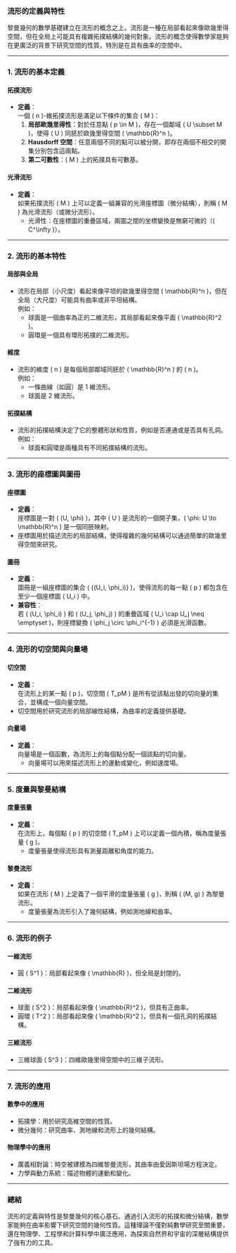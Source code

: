 ### **流形的定義與特性**

黎曼幾何的數學基礎建立在流形的概念之上。流形是一種在局部看起來像歐幾里得空間，但在全局上可能具有複雜拓撲結構的幾何對象。流形的概念使得數學家能夠在更廣泛的背景下研究空間的性質，特別是在具有曲率的空間中。

---

### **1. 流形的基本定義**

#### **拓撲流形**
- **定義**：  
  一個 \( n \)-維拓撲流形是滿足以下條件的集合 \( M \)：  
  1. **局部歐幾里得性**：對於任意點 \( p \in M \)，存在一個鄰域 \( U \subset M \)，使得 \( U \) 同胚於歐幾里得空間 \( \mathbb{R}^n \)。  
  2. **Hausdorff 空間**：任意兩個不同的點可以被分開，即存在兩個不相交的開集分別包含這兩點。  
  3. **第二可數性**：\( M \) 上的拓撲具有可數基。

#### **光滑流形**
- **定義**：  
  如果拓撲流形 \( M \) 上可以定義一組兼容的光滑座標圖（微分結構），則稱 \( M \) 為光滑流形（或微分流形）。  
  - 光滑性：在座標圖的重疊區域，兩圖之間的坐標變換是無窮可微的（\( C^\infty \)）。

---

### **2. 流形的基本特性**

#### **局部與全局**
- 流形在局部（小尺度）看起來像平坦的歐幾里得空間 \( \mathbb{R}^n \)，但在全局（大尺度）可能具有曲率或非平坦結構。  
  例如：
  - 球面是一個曲率為正的二維流形，其局部看起來像平面 \( \mathbb{R}^2 \)。
  - 圓環是一個具有環形拓撲的二維流形。

#### **維度**
- 流形的維度 \( n \) 是每個局部鄰域同胚於 \( \mathbb{R}^n \) 的 \( n \)。  
  例如：
  - 一條曲線（如圓）是 1 維流形。
  - 球面是 2 維流形。

#### **拓撲結構**
- 流形的拓撲結構決定了它的整體形狀和性質，例如是否連通或是否具有孔洞。  
  例如：
  - 球面和圓環是兩種具有不同拓撲結構的流形。

---

### **3. 流形的座標圖與圖冊**

#### **座標圖**
- **定義**：  
  座標圖是一對 \( (U, \phi) \)，其中 \( U \) 是流形的一個開子集，\( \phi: U \to \mathbb{R}^n \) 是一個同胚映射。
- 座標圖用於描述流形的局部結構，使得複雜的幾何結構可以通過簡單的歐幾里得空間來研究。

#### **圖冊**
- **定義**：  
  圖冊是一組座標圖的集合 \( \{(U_i, \phi_i)\} \)，使得流形的每一點 \( p \) 都包含在至少一個座標圖 \( U_i \) 中。
- **兼容性**：  
  若 \( (U_i, \phi_i) \) 和 \( (U_j, \phi_j) \) 的重疊區域 \( U_i \cap U_j \neq \emptyset \)，則座標變換 \( \phi_j \circ \phi_i^{-1} \) 必須是光滑函數。

---

### **4. 流形的切空間與向量場**

#### **切空間**
- **定義**：  
  在流形上的某一點 \( p \)，切空間 \( T_pM \) 是所有從該點出發的切向量的集合，並構成一個向量空間。
- 切空間用於研究流形的局部線性結構，為曲率的定義提供基礎。

#### **向量場**
- **定義**：  
  向量場是一個函數，為流形上的每個點分配一個該點的切向量。  
  - 向量場可以用來描述流形上的運動或變化，例如速度場。

---

### **5. 度量與黎曼結構**

#### **度量張量**
- **定義**：  
  在流形上，每個點 \( p \) 的切空間 \( T_pM \) 上可以定義一個內積，稱為度量張量 \( g \)。  
  - 度量張量使得流形具有測量距離和角度的能力。

#### **黎曼流形**
- **定義**：  
  如果在流形 \( M \) 上定義了一個平滑的度量張量 \( g \)，則稱 \( (M, g) \) 為黎曼流形。  
  - 度量張量為流形引入了幾何結構，例如測地線和曲率。

---

### **6. 流形的例子**

#### **一維流形**
- 圓 \( S^1 \)：局部看起來像 \( \mathbb{R} \)，但全局是封閉的。

#### **二維流形**
- 球面 \( S^2 \)：局部看起來像 \( \mathbb{R}^2 \)，但具有正曲率。
- 圓環 \( T^2 \)：局部看起來像 \( \mathbb{R}^2 \)，但具有一個孔洞的拓撲結構。

#### **三維流形**
- 三維球面 \( S^3 \)：四維歐幾里得空間中的三維子流形。

---

### **7. 流形的應用**

#### **數學中的應用**
- 拓撲學：用於研究高維空間的性質。
- 微分幾何：研究曲率、測地線和流形上的幾何結構。

#### **物理學中的應用**
- 廣義相對論：時空被建模為四維黎曼流形，其曲率由愛因斯坦場方程決定。
- 力學與動力系統：描述物體的運動和變化。

---

### **總結**
流形的定義與特性是黎曼幾何的核心基石。通過引入流形的拓撲和微分結構，數學家能夠在曲率影響下研究空間的幾何性質。這種理論不僅對純數學研究至關重要，還在物理學、工程學和計算科學中廣泛應用，為探索自然界和宇宙的深層結構提供了強有力的工具。
